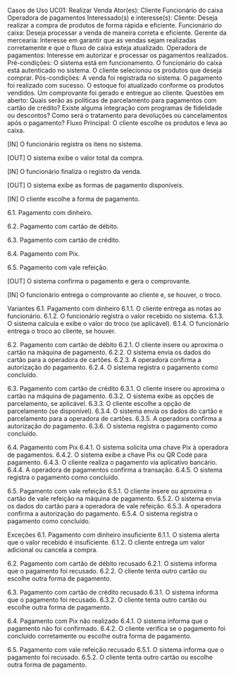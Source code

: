 Casos de Uso
UC01: Realizar Venda
Ator(es):
Cliente
Funcionário do caixa
Operadora de pagamentos
Interessado(s) e interesse(s):
Cliente: Deseja realizar a compra de produtos de forma rápida e eficiente.
Funcionário do caixa: Deseja processar a venda de maneira correta e eficiente.
Gerente da mercearia: Interesse em garantir que as vendas sejam realizadas corretamente e que o fluxo de caixa esteja atualizado.
Operadora de pagamentos: Interesse em autorizar e processar os pagamentos realizados.
Pré-condições:
O sistema está em funcionamento.
O funcionário do caixa está autenticado no sistema.
O cliente selecionou os produtos que deseja comprar.
Pós-condições:
A venda foi registrada no sistema.
O pagamento foi realizado com sucesso.
O estoque foi atualizado conforme os produtos vendidos.
Um comprovante foi gerado e entregue ao cliente.
Questões em aberto:
Quais serão as políticas de parcelamento para pagamentos com cartão de crédito?
Existe alguma integração com programas de fidelidade ou descontos?
Como será o tratamento para devoluções ou cancelamentos após o pagamento?
Fluxo Principal:
O cliente escolhe os produtos e leva ao caixa.

[IN] O funcionário registra os itens no sistema.

[OUT] O sistema exibe o valor total da compra.

[IN] O funcionário finaliza o registro da venda.

[OUT] O sistema exibe as formas de pagamento disponíveis.

[IN] O cliente escolhe a forma de pagamento.

6.1. Pagamento com dinheiro.

6.2. Pagamento com cartão de débito.

6.3. Pagamento com cartão de crédito.

6.4. Pagamento com Pix.

6.5. Pagamento com vale refeição.

[OUT] O sistema confirma o pagamento e gera o comprovante.

[IN] O funcionário entrega o comprovante ao cliente e, se houver, o troco.

Variantes
6.1. Pagamento com dinheiro
6.1.1. O cliente entrega as notas ao funcionário.
6.1.2. O funcionário registra o valor recebido no sistema.
6.1.3. O sistema calcula e exibe o valor do troco (se aplicável).
6.1.4. O funcionário entrega o troco ao cliente, se houver.

6.2. Pagamento com cartão de débito
6.2.1. O cliente insere ou aproxima o cartão na máquina de pagamento.
6.2.2. O sistema envia os dados do cartão para a operadora de cartões.
6.2.3. A operadora confirma a autorização do pagamento.
6.2.4. O sistema registra o pagamento como concluído.

6.3. Pagamento com cartão de crédito
6.3.1. O cliente insere ou aproxima o cartão na máquina de pagamento.
6.3.2. O sistema exibe as opções de parcelamento, se aplicável.
6.3.3. O cliente escolhe a opção de parcelamento (se disponível).
6.3.4. O sistema envia os dados do cartão e parcelamento para a operadora de cartões.
6.3.5. A operadora confirma a autorização do pagamento.
6.3.6. O sistema registra o pagamento como concluído.

6.4. Pagamento com Pix
6.4.1. O sistema solicita uma chave Pix à operadora de pagamentos.
6.4.2. O sistema exibe a chave Pix ou QR Code para pagamento.
6.4.3. O cliente realiza o pagamento via aplicativo bancário.
6.4.4. A operadora de pagamentos confirma a transação.
6.4.5. O sistema registra o pagamento como concluído.

6.5. Pagamento com vale refeição
6.5.1. O cliente insere ou aproxima o cartão de vale refeição na máquina de pagamento.
6.5.2. O sistema envia os dados do cartão para a operadora de vale refeição.
6.5.3. A operadora confirma a autorização do pagamento.
6.5.4. O sistema registra o pagamento como concluído.

Exceções
6.1. Pagamento com dinheiro insuficiente
6.1.1. O sistema alerta que o valor recebido é insuficiente.
6.1.2. O cliente entrega um valor adicional ou cancela a compra.

6.2. Pagamento com cartão de débito recusado
6.2.1. O sistema informa que o pagamento foi recusado.
6.2.2. O cliente tenta outro cartão ou escolhe outra forma de pagamento.

6.3. Pagamento com cartão de crédito recusado
6.3.1. O sistema informa que o pagamento foi recusado.
6.3.2. O cliente tenta outro cartão ou escolhe outra forma de pagamento.

6.4. Pagamento com Pix não realizado
6.4.1. O sistema informa que o pagamento não foi confirmado.
6.4.2. O cliente verifica se o pagamento foi concluído corretamente ou escolhe outra forma de pagamento.

6.5. Pagamento com vale refeição recusado
6.5.1. O sistema informa que o pagamento foi recusado.
6.5.2. O cliente tenta outro cartão ou escolhe outra forma de pagamento.
